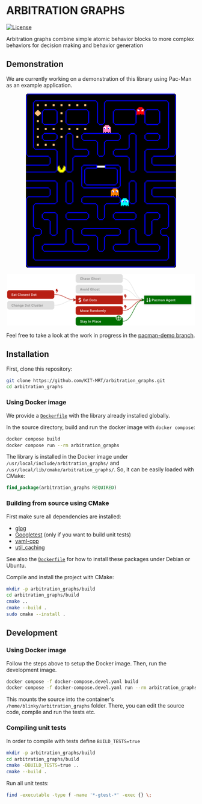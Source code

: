 # ARBITRATION GRAPHS

[![License](https://img.shields.io/github/license/KIT-MRT/arbitration_graphs)](./LICENSE)

Arbitration graphs combine simple atomic behavior blocks to more complex behaviors for decision making and behavior generation

## Demonstration

We are currently working on a demonstration of this library using Pac-Man as an example application.

<p align="center">
  <img src="docs/pacman_scenario.png" width="400" />
</p>
<p align="center">
  <img src="docs/pacman_arbitrator_safe.svg" width="500" /> 
</p>

Feel free to take a look at the work in progress in the [pacman-demo branch](https://github.com/KIT-MRT/arbitration_graphs/tree/pacman-demo).

## Installation

First, clone this repository:

```bash
git clone https://github.com/KIT-MRT/arbitration_graphs.git
cd arbitration_graphs
```


### Using Docker image

We provide a [`Dockerfile`](./Dockerfile) with the library already installed globally.

In the source directory, build and run the docker image with `docker compose`:

```bash
docker compose build
docker compose run --rm arbitration_graphs
```

The library is installed in the Docker image under `/usr/local/include/arbitration_graphs/` and `/usr/local/lib/cmake/arbitration_graphs/`.
So, it can be easily loaded with CMake:

```cmake
find_package(arbitration_graphs REQUIRED)
```


### Building from source using CMake

First make sure all dependencies are installed:
- [glog](https://github.com/google/glog)
- [Googletest](https://github.com/google/googletest) (only if you want to build unit tests)
- [yaml-cpp](https://github.com/jbeder/yaml-cpp)
- [util_caching](https://github.com/KIT-MRT/util_caching)

See also the [`Dockerfile`](./Dockerfile) for how to install these packages under Debian or Ubuntu.

Compile and install the project with CMake:

```bash
mkdir -p arbitration_graphs/build
cd arbitration_graphs/build
cmake ..
cmake --build .
sudo cmake --install .
```


## Development

### Using Docker image

Follow the steps above to setup the Docker image.
Then, run the development image.

```bash
docker compose -f docker-compose.devel.yaml build
docker compose -f docker-compose.devel.yaml run --rm arbitration_graphs_devel
```

This mounts the source into the container's `/home/blinky/arbitration_graphs` folder.
There, you can edit the source code, compile and run the tests etc.


### Compiling unit tests

In order to compile with tests define `BUILD_TESTS=true`
```bash
mkdir -p arbitration_graphs/build
cd arbitration_graphs/build
cmake -DBUILD_TESTS=true ..
cmake --build .
```

Run all unit tests:

```bash
find -executable -type f -name '*-gtest-*' -exec {} \;
```


